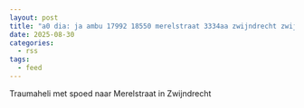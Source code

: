 ```yaml
---
layout: post
title: "a0 dia: ja ambu 17992 18550 merelstraat 3334aa zwijndrecht zwijnd bon 128417"
date: 2025-08-30
categories: 
  - rss
tags: 
  - feed
---
```


Traumaheli met spoed naar Merelstraat in Zwijndrecht
